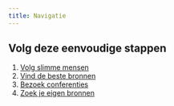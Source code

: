 ```yaml
---
title: Navigatie
---
```


## Volg deze eenvoudige stappen
1.  [Volg slimme mensen](#follow-cool-people)
2.  [Vind de beste bronnen](#find-the-best-sources)
3.  [Bezoek conferenties](#attend-conferences)
4.  [Zoek je eigen bronnen](#get-your-own-sources)